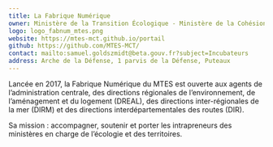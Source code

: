 ```yaml
---
title: La Fabrique Numérique
owner: Ministère de la Transition Écologique - Ministère de la Cohésion des Territoires
logo: logo_fabnum_mtes.png
website: https://mtes-mct.github.io/portail
github: https://github.com/MTES-MCT/
contact: mailto:samuel.goldszmidt@beta.gouv.fr?subject=Incubateurs
address: Arche de la Défense, 1 parvis de la Défense, Puteaux
---
```


Lancée en 2017, la Fabrique Numérique du MTES est ouverte aux agents de l’administration centrale, des directions régionales de l’environnement, de l’aménagement et du logement (DREAL), des directions inter-régionales de la mer (DIRM) et des directions interdépartementales des routes (DIR). 

Sa mission : accompagner, soutenir et porter les intrapreneurs des ministères en charge de l’écologie et des territoires.
